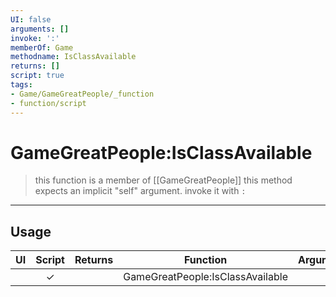 ```yaml
---
UI: false
arguments: []
invoke: ':'
memberOf: Game
methodname: IsClassAvailable
returns: []
script: true
tags:
- Game/GameGreatPeople/_function
- function/script
---
```

# GameGreatPeople:IsClassAvailable
> this function is a member of [[GameGreatPeople]]
> this method expects an implicit "self" argument. invoke it with `:`
-----
## Usage
|  UI | Script | Returns | Function | Arguments |
|:---:|:------:|-------:|:--------:|:---------|
| |✓||GameGreatPeople:IsClassAvailable||
